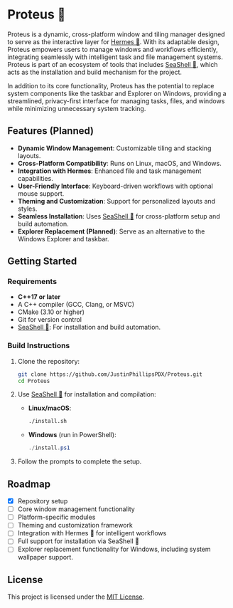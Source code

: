 # Proteus 🐍

Proteus is a dynamic, cross-platform window and tiling manager designed to serve as the interactive layer for [Hermes 🦀](https://github.com/JustinPhillipsPDX/Hermes). With its adaptable design, Proteus empowers users to manage windows and workflows efficiently, integrating seamlessly with intelligent task and file management systems. Proteus is part of an ecosystem of tools that includes [SeaShell 🐚](https://github.com/JustinPhillipsPDX/SeaShell), which acts as the installation and build mechanism for the project.

In addition to its core functionality, Proteus has the potential to replace system components like the taskbar and Explorer on Windows, providing a streamlined, privacy-first interface for managing tasks, files, and windows while minimizing unnecessary system tracking.

## Features (Planned)
- **Dynamic Window Management**: Customizable tiling and stacking layouts.
- **Cross-Platform Compatibility**: Runs on Linux, macOS, and Windows.
- **Integration with Hermes**: Enhanced file and task management capabilities.
- **User-Friendly Interface**: Keyboard-driven workflows with optional mouse support.
- **Theming and Customization**: Support for personalized layouts and styles.
- **Seamless Installation**: Uses [SeaShell 🐚](https://github.com/JustinPhillipsPDX/SeaShell) for cross-platform setup and build automation.
- **Explorer Replacement (Planned)**: Serve as an alternative to the Windows Explorer and taskbar.

## Getting Started

### Requirements
- **C++17 or later**
- A C++ compiler (GCC, Clang, or MSVC)
- CMake (3.10 or higher)
- Git for version control
- [SeaShell 🐚](https://github.com/JustinPhillipsPDX/SeaShell): For installation and build automation.

### Build Instructions
1. Clone the repository:
   ```bash
   git clone https://github.com/JustinPhillipsPDX/Proteus.git
   cd Proteus
   ```

2. Use [SeaShell 🐚](https://github.com/JustinPhillipsPDX/SeaShell) for installation and compilation:
   - **Linux/macOS**:
     ```bash
     ./install.sh
     ```
   - **Windows** (run in PowerShell):
     ```powershell
     ./install.ps1
     ```

3. Follow the prompts to complete the setup.

## Roadmap
- [x] Repository setup
- [ ] Core window management functionality
- [ ] Platform-specific modules
- [ ] Theming and customization framework
- [ ] Integration with Hermes 🦀 for intelligent workflows
- [ ] Full support for installation via SeaShell 🐚
- [ ] Explorer replacement functionality for Windows, including system wallpaper support.

## License
This project is licensed under the [MIT License](LICENSE).
